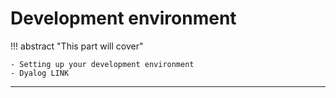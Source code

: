 # Development environment

!!! abstract "This part will cover"
    
    - Setting up your development environment
    - Dyalog LINK

---
